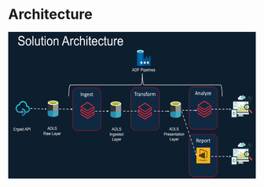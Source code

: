 # Architecture

<div aling="center">
  <img src="img/solution_architecture.PNG" height="300" width="700">
</div>
